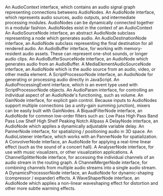 An AudioContext interface, which contains an audio signal graph representing connections betweens AudioNodes.
An AudioNode interface, which represents audio sources, audio outputs, and intermediate processing modules. AudioNodes can be dynamically connected together in a modular fashion. AudioNodes exist in the context of an AudioContext
An AudioSourceNode interface, an abstract AudioNode subclass representing a node which generates audio.
An AudioDestinationNode interface, an AudioNode subclass representing the final destination for all rendered audio.
An AudioBuffer interface, for working with memory-resident audio assets. These can represent one-shot sounds, or longer audio clips.
An AudioBufferSourceNode interface, an AudioNode which generates audio from an AudioBuffer.
A MediaElementAudioSourceNode interface, an AudioNode which is the audio source from an audio, video, or other media element.
A ScriptProcessorNode interface, an AudioNode for generating or processing audio directly in JavaScript.
An AudioProcessingEvent interface, which is an event type used with ScriptProcessorNode objects.
An AudioParam interface, for controlling an individual aspect of an AudioNode's functioning, such as volume.
An GainNode interface, for explicit gain control. Because inputs to AudioNodes support multiple connections (as a unity-gain summing junction), mixers can be easily built with GainNodes.
A BiquadFilterNode interface, an AudioNode for common low-order filters such as:
Low Pass
High Pass
Band Pass
Low Shelf
High Shelf
Peaking
Notch
Allpass
A DelayNode interface, an AudioNode which applies a dynamically adjustable variable delay.
An PannerNode interface, for spatializing / positioning audio in 3D space.
An AudioListener interface, which works with an PannerNode for spatialization.
A ConvolverNode interface, an AudioNode for applying a real-time linear effect (such as the sound of a concert hall).
A AnalyserNode interface, for use with music visualizers, or other visualization applications.
A ChannelSplitterNode interface, for accessing the individual channels of an audio stream in the routing graph.
A ChannelMergerNode interface, for combining channels from multiple audio streams into a single audio stream.
A DynamicsProcessorNode interface, an AudioNode for dynamic-shaping (compressor / expander) effects.
A WaveShaperNode interface, an AudioNode which applies a non-linear waveshaping effect for distortion and other more subtle warming effects.